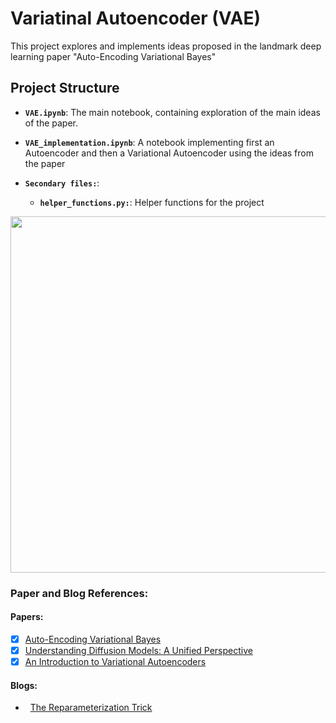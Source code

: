 # Variatinal Autoencoder (VAE)
This project explores and implements ideas proposed in the landmark deep learning paper "Auto-Encoding Variational Bayes"

## Project Structure
- **`VAE.ipynb`**: The main notebook, containing exploration of the main ideas of the paper.

- **`VAE_implementation.ipynb`**: A notebook implementing first an Autoencoder and then a Variational Autoencoder using the ideas from the paper

- **`Secondary files:`**:
    - **`helper_functions.py:`**: Helper functions for the project
  


<p align="center">
  <img src="data/cat_patchified.png" width="570"/>
</p>

### Paper and Blog References:

#### Papers:
- [x]  [Auto-Encoding Variational Bayes](https://arxiv.org/abs/1312.6114) <br>
- [x] [Understanding Diffusion Models: A Unified Perspective](https://arxiv.org/abs/2208.11970)<br>
- [x] [An Introduction to Variational Autoencoders](https://arxiv.org/abs/1906.02691)

#### Blogs:
- &nbsp; [The Reparameterization Trick](https://gregorygundersen.com/blog/2018/04/29/reparameterization/)







